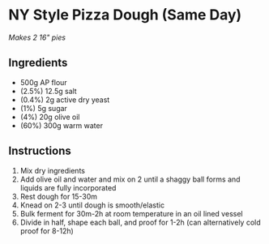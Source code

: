 # NY Style Pizza Dough (Same Day)
*Makes 2 16" pies*
## Ingredients
- 500g AP flour
- (2.5%) 12.5g salt
- (0.4%) 2g active dry yeast
- (1%) 5g sugar
- (4%) 20g olive oil
- (60%) 300g warm water

## Instructions
1. Mix dry ingredients
2. Add olive oil and water and mix on 2 until a shaggy ball forms and liquids are fully incorporated
3. Rest dough for 15-30m
4. Knead on 2-3 until dough is smooth/elastic
5. Bulk ferment for 30m-2h at room temperature in an oil lined vessel
6. Divide in half, shape each ball, and proof for 1-2h (can alternatively cold proof for 8-12h)

